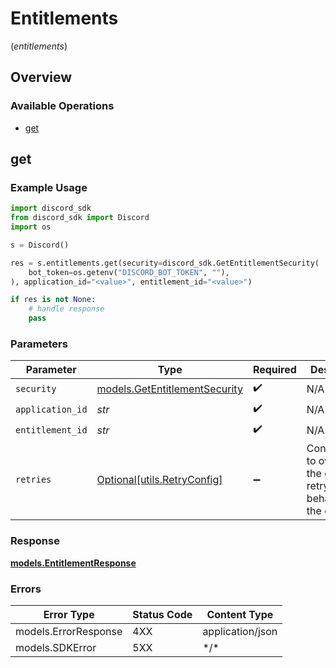 # Entitlements
(*entitlements*)

## Overview

### Available Operations

* [get](#get)

## get

### Example Usage

```python
import discord_sdk
from discord_sdk import Discord
import os

s = Discord()

res = s.entitlements.get(security=discord_sdk.GetEntitlementSecurity(
    bot_token=os.getenv("DISCORD_BOT_TOKEN", ""),
), application_id="<value>", entitlement_id="<value>")

if res is not None:
    # handle response
    pass

```

### Parameters

| Parameter                                                               | Type                                                                    | Required                                                                | Description                                                             |
| ----------------------------------------------------------------------- | ----------------------------------------------------------------------- | ----------------------------------------------------------------------- | ----------------------------------------------------------------------- |
| `security`                                                              | [models.GetEntitlementSecurity](../../models/getentitlementsecurity.md) | :heavy_check_mark:                                                      | N/A                                                                     |
| `application_id`                                                        | *str*                                                                   | :heavy_check_mark:                                                      | N/A                                                                     |
| `entitlement_id`                                                        | *str*                                                                   | :heavy_check_mark:                                                      | N/A                                                                     |
| `retries`                                                               | [Optional[utils.RetryConfig]](../../models/utils/retryconfig.md)        | :heavy_minus_sign:                                                      | Configuration to override the default retry behavior of the client.     |

### Response

**[models.EntitlementResponse](../../models/entitlementresponse.md)**

### Errors

| Error Type           | Status Code          | Content Type         |
| -------------------- | -------------------- | -------------------- |
| models.ErrorResponse | 4XX                  | application/json     |
| models.SDKError      | 5XX                  | \*/\*                |